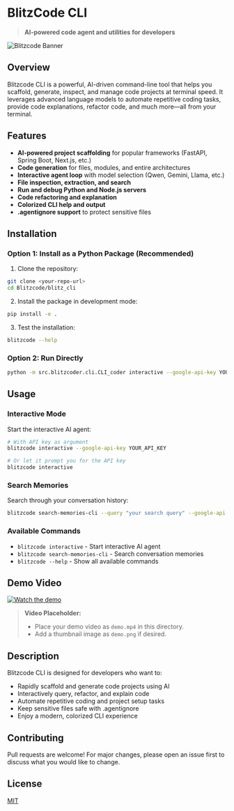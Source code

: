 # BlitzCode CLI

> **AI-powered code agent and utilities for developers**

![Blitzcode Banner](../assets/banner.png)

## Overview
Blitzcode CLI is a powerful, AI-driven command-line tool that helps you scaffold, generate, inspect, and manage code projects at terminal speed. It leverages advanced language models to automate repetitive coding tasks, provide code explanations, refactor code, and much more—all from your terminal.

## Features
- **AI-powered project scaffolding** for popular frameworks (FastAPI, Spring Boot, Next.js, etc.)
- **Code generation** for files, modules, and entire architectures
- **Interactive agent loop** with model selection (Qwen, Gemini, Llama, etc.)
- **File inspection, extraction, and search**
- **Run and debug Python and Node.js servers**
- **Code refactoring and explanation**
- **Colorized CLI help and output**
- **.agentignore support** to protect sensitive files

## Installation

### Option 1: Install as a Python Package (Recommended)

1. Clone the repository:
```bash
git clone <your-repo-url>
cd Blitzcode/blitz_cli
```

2. Install the package in development mode:
```bash
pip install -e .
```

3. Test the installation:
```bash
blitzcode --help
```

### Option 2: Run Directly

```bash
python -m src.blitzcoder.cli.CLI_coder interactive --google-api-key YOUR_API_KEY
```

## Usage

### Interactive Mode

Start the interactive AI agent:

```bash
# With API key as argument
blitzcode interactive --google-api-key YOUR_API_KEY

# Or let it prompt you for the API key
blitzcode interactive
```

### Search Memories

Search through your conversation history:

```bash
blitzcode search-memories-cli --query "your search query" --google-api-key YOUR_API_KEY
```

### Available Commands

- `blitzcode interactive` - Start interactive AI agent
- `blitzcode search-memories-cli` - Search conversation memories
- `blitzcode --help` - Show all available commands

## Demo Video

[![Watch the demo](demo.png)](demo.mp4)

> **Video Placeholder:**
> - Place your demo video as `demo.mp4` in this directory.
> - Add a thumbnail image as `demo.png` if desired.

## Description
Blitzcode CLI is designed for developers who want to:
- Rapidly scaffold and generate code projects using AI
- Interactively query, refactor, and explain code
- Automate repetitive coding and project setup tasks
- Keep sensitive files safe with .agentignore
- Enjoy a modern, colorized CLI experience

## Contributing
Pull requests are welcome! For major changes, please open an issue first to discuss what you would like to change.

## License
[MIT](../LICENSE) 
